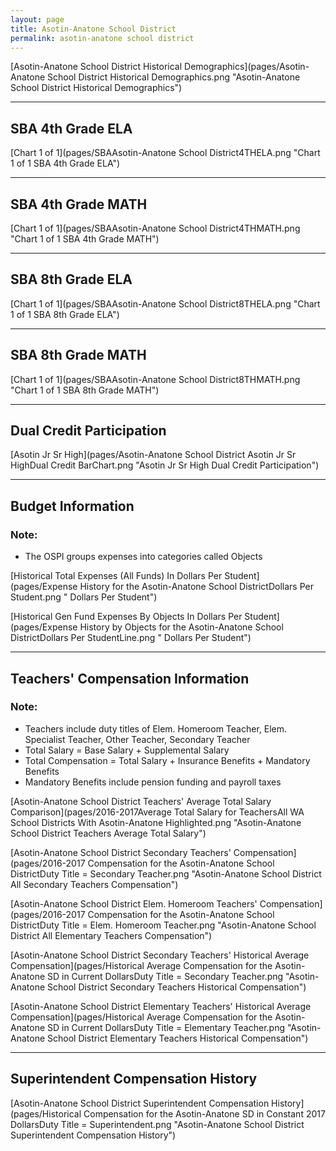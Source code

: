 ```yaml
---
layout: page
title: Asotin-Anatone School District
permalink: asotin-anatone school district
---
```



[Asotin-Anatone School District Historical Demographics](pages/Asotin-Anatone School District Historical Demographics.png "Asotin-Anatone School District Historical Demographics")

___

## SBA 4th Grade ELA

[Chart 1 of 1](pages/SBAAsotin-Anatone School District4THELA.png "Chart 1 of 1 SBA 4th Grade ELA")


___

## SBA 4th Grade MATH

[Chart 1 of 1](pages/SBAAsotin-Anatone School District4THMATH.png "Chart 1 of 1 SBA 4th Grade MATH")


___

## SBA 8th Grade ELA

[Chart 1 of 1](pages/SBAAsotin-Anatone School District8THELA.png "Chart 1 of 1 SBA 8th Grade ELA")


___

## SBA 8th Grade MATH

[Chart 1 of 1](pages/SBAAsotin-Anatone School District8THMATH.png "Chart 1 of 1 SBA 8th Grade MATH")


___

## Dual Credit Participation

[Asotin Jr Sr High](pages/Asotin-Anatone School District Asotin Jr Sr HighDual Credit BarChart.png "Asotin Jr Sr High Dual Credit Participation")


___

## Budget Information
### Note:
- The OSPI groups expenses into categories called Objects

[Historical Total Expenses (All Funds) In Dollars Per Student](pages/Expense History for the Asotin-Anatone School DistrictDollars Per Student.png " Dollars Per Student")

[Historical Gen Fund Expenses By Objects In Dollars Per Student](pages/Expense History by Objects for the Asotin-Anatone School DistrictDollars Per StudentLine.png " Dollars Per Student")


___

## Teachers' Compensation Information
### Note:
- Teachers include duty titles of Elem. Homeroom Teacher, Elem. Specialist Teacher, Other Teacher, Secondary Teacher
- Total Salary = Base Salary + Supplemental Salary
- Total Compensation = Total Salary + Insurance Benefits + Mandatory Benefits
- Mandatory Benefits include pension funding and payroll taxes

[Asotin-Anatone School District Teachers' Average Total Salary Comparison](pages/2016-2017Average Total Salary for TeachersAll WA School Districts With Asotin-Anatone Highlighted.png "Asotin-Anatone School District Teachers Average Total Salary")

[Asotin-Anatone School District Secondary Teachers' Compensation](pages/2016-2017 Compensation for the Asotin-Anatone School DistrictDuty Title = Secondary Teacher.png "Asotin-Anatone School District All Secondary Teachers Compensation")

[Asotin-Anatone School District Elem. Homeroom Teachers' Compensation](pages/2016-2017 Compensation for the Asotin-Anatone School DistrictDuty Title = Elem. Homeroom Teacher.png "Asotin-Anatone School District All Elementary Teachers Compensation")

[Asotin-Anatone School District Secondary Teachers' Historical Average Compensation](pages/Historical Average Compensation for the Asotin-Anatone SD in Current DollarsDuty Title = Secondary Teacher.png "Asotin-Anatone School District Secondary Teachers Historical Compensation")

[Asotin-Anatone School District Elementary Teachers' Historical Average Compensation](pages/Historical Average Compensation for the Asotin-Anatone SD in Current DollarsDuty Title = Elementary Teacher.png "Asotin-Anatone School District Elementary Teachers Historical Compensation")


___

## Superintendent Compensation History

[Asotin-Anatone School District Superintendent Compensation History](pages/Historical Compensation for the Asotin-Anatone SD in Constant 2017 DollarsDuty Title = Superintendent.png "Asotin-Anatone School District Superintendent Compensation History")


